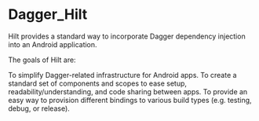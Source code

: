# Dagger_Hilt
Hilt provides a standard way to incorporate Dagger dependency injection into an Android application.

The goals of Hilt are:

To simplify Dagger-related infrastructure for Android apps.
To create a standard set of components and scopes to ease setup, readability/understanding, and code sharing between apps.
To provide an easy way to provision different bindings to various build types (e.g. testing, debug, or release).
